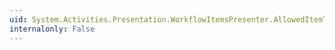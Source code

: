 ```yaml
---
uid: System.Activities.Presentation.WorkflowItemsPresenter.AllowedItemType
internalonly: False
---
```

